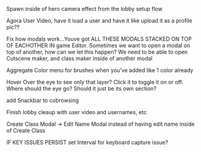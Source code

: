 Spawn inside of hero camera effect from the lobby setup flow

Agora User Video, have it load a user and have it like upload it as a profile pic??

Fix how modals work...Youve got ALL THESE MODALS STACKED ON TOP OF EACHOTHER IN game Editor. Sometimes we want to open a modal on top of another, how can we let this happen? We need to be able to open Cutscene maker, and class maker inside of another modal

Aggregate Color menu for brushes when you’ve added like 1 color already

Hover Over the eye to see only that layer? Click it to toggle it on or off. Where should the eye go? Should it just be its own section?

add Snackbar to cobrowsing

Finish lobby cleaup with user video and usernames, etc

Create Class Modal -> Edit Name Modal instead of having edit name inside of Create Class

IF KEY ISSUES PERSIST
set Interval for keyboard capture issue?

